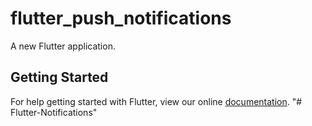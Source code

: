 # flutter_push_notifications

A new Flutter application.

## Getting Started

For help getting started with Flutter, view our online
[documentation](https://flutter.io/).
"# Flutter-Notifications" 
